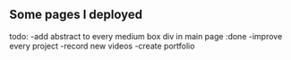 ## Some pages I deployed

todo:
-add abstract to every medium box div in main page :done
-improve every project
-record new videos
-create portfolio

